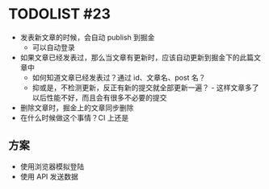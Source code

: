 # TODOLIST #23 

* 发表新文章的时候，会自动 publish 到掘金
  * 可以自动登录
* 如果文章已经发表过，那么当文章有更新时，应该自动更新到掘金下的此篇文章中
  * 如何知道文章已经发表过？通过 id、文章名、post 名？
  * 抑或是，不检测更新，反正有新的提交就全部更新一遍？ - 这样文章多了以后性能不好，而且会有很多不必要的提交
* 删除文章时，掘金上的文章同步删除 
* 在什么时候做这个事情？CI 上还是

## 方案

* 使用浏览器模拟登陆
* 使用 API 发送数据

